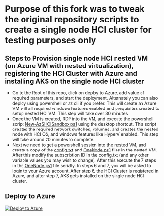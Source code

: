 
# Purpose of this fork was to tweak the original repository scripts to create a single node HCI cluster for testing purposes only

## Steps to Provision single node HCI nested VM (on Azure VM with nested virtualization), registering the HCI Cluster with Azure and installing AKS on the single node HCI cluster

* Go to the Root of this repo, click on deploy to Azure, add value of required parameters, and start the deployment. Alternately you can also deploy using powershell or az cli if you prefer. This will create an Azure VM will all required windows features enabled and prequisites created to setup nested HCI VM. This step will take over 30 minutes
* Once the VM is created, RDP into the VM, and execute the powershell script [New-AzSHCISandbox.ps1](./Sandbox/New-AzSHCISandbox.ps1) using the desktop shortcut. This script creates the required network switches, volumes, and creates the nested node with HCI OS, and windows features like HyperV enabled. This step will take around 20 minutes to complete.
* Next we need to get a powershell session into the nested VM, and create a copy of the [config.txt](./Sandbox/SingleNodeHCIClusterCreationAndRegistration/config.txt) and [OneNode.ps1](./Sandbox/SingleNodeHCIClusterCreationAndRegistration/OneNode.ps1) files in the nested VM. After this modify the subscription ID in the config.txt (and any other variable values you may wish to change). After this execute the 7 steps in the [OneNode.ps1](./Sandbox/SingleNodeHCIClusterCreationAndRegistration/OneNode.ps1) file serially. In steps 6 and 7, you will be asked to login to your Azure account. After step 6, the HCI Cluster is registered in Azure, and after step 7, AKS gets installed on the single node HCI cluster.

## Deploy to Azure ##

[![Deploy to Azure](https://aka.ms/deploytoazurebutton)](https://portal.azure.com/#create/Microsoft.Template/uri/https%3A%2F%2Fraw.githubusercontent.com%2FmaniSbindra%2FAzStackHCISandbox%2Fmain%2Fjson%2Fazuredeploy.json)

